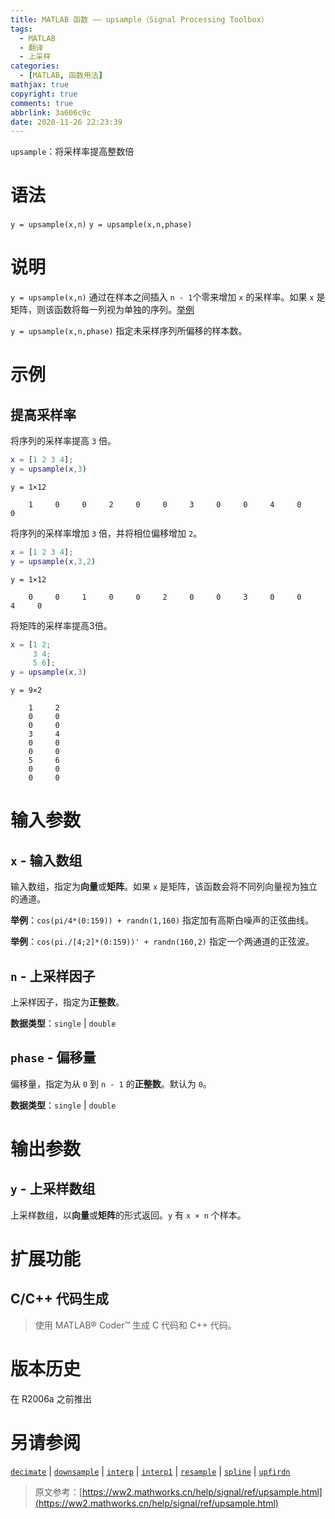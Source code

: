 ```yaml
---
title: MATLAB 函数 —— upsample（Signal Processing Toolbox）
tags:
  - MATLAB
  - 翻译
  - 上采样
categories:
  - [MATLAB, 函数用法]
mathjax: true
copyright: true
comments: true
abbrlink: 3a606c9c
date: 2020-11-26 22:23:39
---
```


`upsample`：将采样率提高整数倍

# 语法

`y = upsample(x,n)`
`y = upsample(x,n,phase)`

<!-- more -->

# 说明

`y = upsample(x,n)` 通过在样本之间插入 `n - 1`个零来增加 `x` 的采样率。如果 `x` 是矩阵，则该函数将每一列视为单独的序列。[举例](#Examples-01)

`y = upsample(x,n,phase)` 指定未采样序列所偏移的样本数。

# 示例

## 提高采样率<a name="Examples-01"></a>

将序列的采样率提高 `3` 倍。

``` matlab 输入
x = [1 2 3 4];
y = upsample(x,3)
```

``` plain 输出
y = 1×12

    1     0     0     2     0     0     3     0     0     4     0     0
```

将序列的采样率增加 `3` 倍，并将相位偏移增加 `2`。

``` matlab 输入
x = [1 2 3 4];
y = upsample(x,3,2)
```

``` plain 输出
y = 1×12

    0     0     1     0     0     2     0     0     3     0     0     4     0
```

将矩阵的采样率提高3倍。

``` matlab 输入
x = [1 2;
     3 4;
     5 6];
y = upsample(x,3)
```

``` plain 输出
y = 9×2

    1     2
    0     0
    0     0
    3     4
    0     0
    0     0
    5     6
    0     0
    0     0
```

# 输入参数

## `x` - 输入数组

输入数组，指定为**向量**或**矩阵**。如果 `x` 是矩阵，该函数会将不同列向量视为独立的通道。

**举例**：`cos(pi/4*(0:159)) + randn(1,160)` 指定加有高斯白噪声的正弦曲线。

**举例**：`cos(pi./[4;2]*(0:159))' + randn(160,2)` 指定一个两通道的正弦波。

## `n` - 上采样因子

上采样因子，指定为**正整数**。

**数据类型**：`single` | `double`

## `phase` - 偏移量

偏移量，指定为从 `0` 到 `n - 1` 的**正整数**。默认为 `0`。

**数据类型**：`single` | `double`

# 输出参数

## `y` - 上采样数组

上采样数组，以**向量**或**矩阵**的形式返回。`y` 有 `x × n` 个样本。

# 扩展功能

## C/C++ 代码生成

> 使用 MATLAB® Coder™ 生成 C 代码和 C++ 代码。

# 版本历史

在 R2006a 之前推出

# 另请参阅

[`decimate`](https://ww2.mathworks.cn/help/signal/ref/decimate.html) | [`downsample`](https://ww2.mathworks.cn/help/signal/ref/downsample.html) | [`interp`](https://ww2.mathworks.cn/help/signal/ref/interp.html) | [`interp1`](https://ww2.mathworks.cn/help/matlab/ref/interp1.html) | [`resample`](https://ww2.mathworks.cn/help/signal/ref/resample.html) | [`spline`](https://ww2.mathworks.cn/help/matlab/ref/spline.html) | [`upfirdn`](https://ww2.mathworks.cn/help/signal/ref/upfirdn.html)

> 原文参考：[https://ww2.mathworks.cn/help/signal/ref/upsample.html](https://ww2.mathworks.cn/help/signal/ref/upsample.html)

